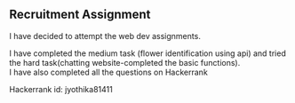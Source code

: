 ## Recruitment Assignment 
I  have decided to attempt the web dev assignments.

I have completed the medium task (flower identification using api) and tried the hard task(chatting website-completed the basic functions).
<br>
I have also completed all the questions on Hackerrank

Hackerrank id: jyothika81411
